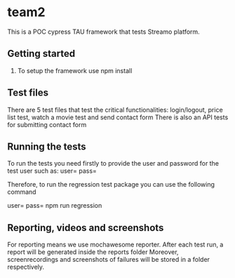 # team2

This is a POC cypress TAU framework that tests Streamo platform. 

## Getting started

1. To setup the framework use npm install


## Test files

There are 5 test files that test the critical functionalities: login/logout, price list test, watch a movie test and send contact form
There is also an API tests for submitting contact form 

## Running the tests

To run the tests you need firstly to provide the user and password for the test user such as: 
user= <insertYouruser>
pass= <insertYourPass>

Therefore, to run the regression test package you can use the following command

user=<insertYourUser> pass=<insertYourPass> npm run regression

## Reporting, videos and screenshots

For reporting means we use mochawesome reporter. After each test run, a report will be generated inside the reports folder
Moreover, screenrecordings and screenshots of failures will be stored in a folder respectively.





